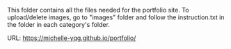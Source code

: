 This folder contains all the files needed for the portfolio site.
To upload/delete images, go to "images" folder and follow the instruction.txt in the folder in each category's folder.

URL: https://michelle-yqg.github.io/portfolio/
